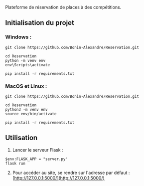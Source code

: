 Plateforme de réservation de places à des compétitions.

## Initialisation du projet

### Windows :
```
git clone https://github.com/Bonin-Alexandre/Reservation.git

cd Reservation 
python -m venv env 
env\Scripts\activate

pip install -r requirements.txt
```

### MacOS et Linux :
```
git clone https://github.com/Bonin-Alexandre/Reservation.git

cd Reservation 
python3 -m venv env 
source env/bin/activate

pip install -r requirements.txt
```


## Utilisation

1. Lancer le serveur Flask :

```
$env:FLASK_APP = "server.py"
flask run
```

2. Pour accéder au site, se rendre sur l'adresse par défaut : [http://127.0.0.1:5000/](http://127.0.0.1:5000/)